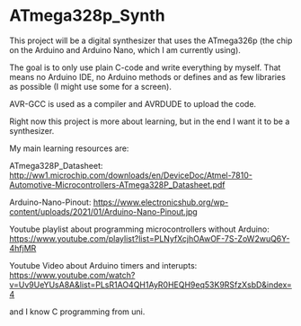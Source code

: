# ATmega328p_Synth

This project will be a digital synthesizer that uses the ATmega326p (the chip on the Arduino and Arduino Nano, which I am currently using).

The goal is to only use plain C-code and write everything by myself. That means no Arduino IDE, no Arduino methods or defines and as few libraries as possible (I might use some for a screen).

AVR-GCC is used as a compiler and AVRDUDE to upload the code.

Right now this project is more about learning, but in the end I want it to be a synthesizer.

My main learning resources are:

ATmega328P_Datasheet:
    http://ww1.microchip.com/downloads/en/DeviceDoc/Atmel-7810-Automotive-Microcontrollers-ATmega328P_Datasheet.pdf

Arduino-Nano-Pinout: 
    https://www.electronicshub.org/wp-content/uploads/2021/01/Arduino-Nano-Pinout.jpg

Youtube playlist about programming microcontrollers without Arduino:
    https://www.youtube.com/playlist?list=PLNyfXcjhOAwOF-7S-ZoW2wuQ6Y-4hfjMR
    
Youtube Video about Arduino timers and interupts:
    https://www.youtube.com/watch?v=Uv9UeYUsA8A&list=PLsR1AO4QH1AyR0HEQH9eq53K9RSfzXsbD&index=4

and I know C programming from uni.